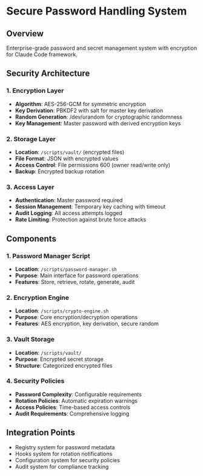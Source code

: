 # Secure Password Handling System

## Overview
Enterprise-grade password and secret management system with encryption for Claude Code framework.

## Security Architecture

### 1. Encryption Layer
- **Algorithm**: AES-256-GCM for symmetric encryption
- **Key Derivation**: PBKDF2 with salt for master key derivation
- **Random Generation**: /dev/urandom for cryptographic randomness
- **Key Management**: Master password with derived encryption keys

### 2. Storage Layer
- **Location**: `/scripts/vault/` (encrypted files)
- **File Format**: JSON with encrypted values
- **Access Control**: File permissions 600 (owner read/write only)
- **Backup**: Encrypted backup rotation

### 3. Access Layer
- **Authentication**: Master password required
- **Session Management**: Temporary key caching with timeout
- **Audit Logging**: All access attempts logged
- **Rate Limiting**: Protection against brute force attacks

## Components

### 1. Password Manager Script
- **Location**: `/scripts/password-manager.sh`
- **Purpose**: Main interface for password operations
- **Features**: Store, retrieve, rotate, generate, audit

### 2. Encryption Engine
- **Location**: `/scripts/crypto-engine.sh`
- **Purpose**: Core encryption/decryption operations
- **Features**: AES encryption, key derivation, secure random

### 3. Vault Storage
- **Location**: `/scripts/vault/`
- **Purpose**: Encrypted secret storage
- **Structure**: Categorized encrypted files

### 4. Security Policies
- **Password Complexity**: Configurable requirements
- **Rotation Policies**: Automatic expiration warnings
- **Access Policies**: Time-based access controls
- **Audit Requirements**: Comprehensive logging

## Integration Points
- Registry system for password metadata
- Hooks system for rotation notifications
- Configuration system for security policies
- Audit system for compliance tracking